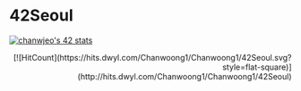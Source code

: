 # 42Seoul


<a href="https://github.com/JaeSeoKim/badge42"><img src="https://badge42.vercel.app/api/v2/cl5adzn7q001109l6fubmgkyw/stats?cursusId=21&coalitionId=85" alt="chanwjeo's 42 stats" /></a>

<div style="text-align: right"> [![HitCount](https://hits.dwyl.com/Chanwoong1/Chanwoong1/42Seoul.svg?style=flat-square)](http://hits.dwyl.com/Chanwoong1/Chanwoong1/42Seoul) </div>
